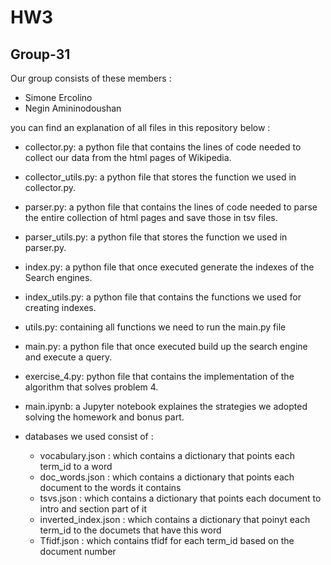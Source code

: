 # HW3
## Group-31
Our group consists of these members : 
* Simone Ercolino
* Negin Amininodoushan



you can find an explanation of all files in this repository below :
- collector.py: a python file that contains the lines of code needed to collect our data from the html pages of Wikipedia.

- collector_utils.py: a python file that stores the function we used in collector.py.

* parser.py: a python file that contains the lines of code needed to parse the entire collection of html pages and save those in tsv files.

- parser_utils.py: a python file that stores the function we used in parser.py.

- index.py: a python file that once executed generate the indexes of the Search engines.

- index_utils.py: a python file that contains the functions we used for creating indexes.

- utils.py: containing all functions we need to run the main.py file

- main.py: a python file that once executed build up the search engine and execute a query. 

- exercise_4.py: python file that contains the implementation of the algorithm that solves problem 4.

- main.ipynb: a Jupyter notebook explaines the strategies we adopted solving the homework and bonus part.

- databases we used consist of :
    - vocabulary.json : which contains a dictionary that points each term_id to a word
    - doc_words.json : which contains a dictionary that points each document to the words it contains
    - tsvs.json : which contains a dictionary that points each document to intro and section part of it
    - inverted_index.json : which contains a dictionary that poinyt each term_id to the documets that have this word
    - Tfidf.json : which contains tfidf for each term_id based on the document number
